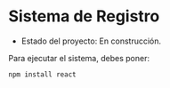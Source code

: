 <h1> Sistema de Registro </h1>

- Estado del proyecto: En construcción.

Para ejecutar el sistema, debes poner: 

``` npm install react ```
